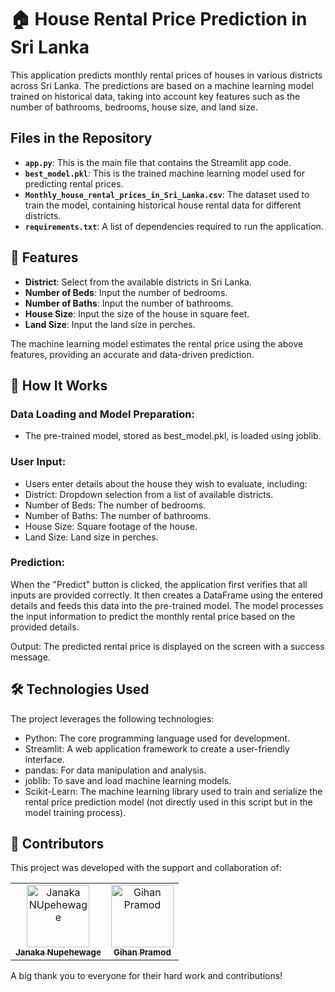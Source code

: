 # 🏠 House Rental Price Prediction in Sri Lanka

This application predicts monthly rental prices of houses in various districts across Sri Lanka. The predictions are based on a machine learning model trained on historical data, taking into account key features such as the number of bathrooms, bedrooms, house size, and land size.

## Files in the Repository

- **`app.py`**: This is the main file that contains the Streamlit app code.
- **`best_model.pkl`**: This is the trained machine learning model used for predicting rental prices.
- **`Monthly_house_rental_prices_in_Sri_Lanka.csv`**: The dataset used to train the model, containing historical house rental data for different districts.
- **`requirements.txt`**: A list of dependencies required to run the application.

## 🌟 Features

- **District**: Select from the available districts in Sri Lanka.
- **Number of Beds**: Input the number of bedrooms.
- **Number of Baths**: Input the number of bathrooms.
- **House Size**: Input the size of the house in square feet.
- **Land Size**: Input the land size in perches.

The machine learning model estimates the rental price using the above features, providing an accurate and data-driven prediction.

## 🚀 How It Works

### Data Loading and Model Preparation:
- The pre-trained model, stored as best_model.pkl, is loaded using joblib.

### User Input:
- Users enter details about the house they wish to evaluate, including:
- District: Dropdown selection from a list of available districts.
- Number of Beds: The number of bedrooms.
- Number of Baths: The number of bathrooms.
- House Size: Square footage of the house.
- Land Size: Land size in perches.

### Prediction:
When the "Predict" button is clicked, the application first verifies that all inputs are provided correctly. It then creates a DataFrame using the entered details and feeds this data into the pre-trained model. The model processes the input information to predict the monthly rental price based on the provided details.

Output:
The predicted rental price is displayed on the screen with a success message.

## 🛠️ Technologies Used

The project leverages the following technologies:

- Python: The core programming language used for development.
- Streamlit: A web application framework to create a user-friendly interface.
- pandas: For data manipulation and analysis.
- joblib: To save and load machine learning models.
- Scikit-Learn: The machine learning library used to train and serialize the rental price prediction model (not directly used in this script but in the model training process).

## 👥 Contributors

This project was developed with the support and collaboration of:

<table>
  <tr>
    <td align="center">
      <a href="https://github.com/janakanupehewage">
        <img src="https://github.com/janakanupehewage.png" width="100px;" alt="Janaka NUpehewage"/>
        <br />
        <sub><b>Janaka Nupehewage</b></sub>
      </a>
    </td>
    <td align="center">
      <a href="https://github.com/gihanpramod">
        <img src="https://github.com/gihanpramod.png" width="100px;" alt="Gihan Pramod"/>
        <br />
        <sub><b>Gihan Pramod</b></sub>
  </tr>
</table>
A big thank you to everyone for their hard work and contributions!
